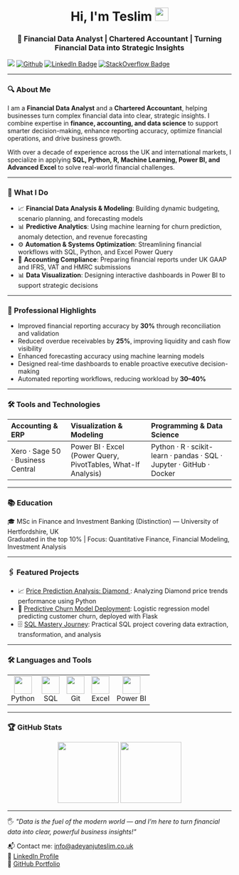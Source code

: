 <h1 align="center">Hi, I'm Teslim <img src="https://media.giphy.com/media/hvRJCLFzcasrR4ia7z/giphy.gif" width="30px"></h1>

<h3 align="center">🧠 Financial Data Analyst | Chartered Accountant | Turning Financial Data into Strategic Insights</h3>

![](https://visitor-badge.laobi.icu/badge?page_id=TeslimAdeyanju.TeslimAdeyanju) [![Github](https://img.shields.io/github/followers/TeslimAdeyanju?label=Follow&style=social)](https://github.com/TeslimAdeyanju) [![LinkedIn Badge](https://img.shields.io/badge/-TeslimAdeyanju-%230177B5?style=flat&logo=linkedin)](https://www.linkedin.com/in/adeyanjuteslimuthman/) [![StackOverflow Badge](https://img.shields.io/badge/-TeslimAdeyanju-%23FE7A16?style=flat&logo=stack-overflow)](https://stackoverflow.com/users/22923896/teslim)

---

### 🔍 About Me

I am a **Financial Data Analyst** and a **Chartered Accountant**, helping businesses turn complex financial data into clear, strategic insights. I combine expertise in **finance, accounting, and data science** to support smarter decision-making, enhance reporting accuracy, optimize financial operations, and drive business growth.

With over a decade of experience across the UK and international markets, I specialize in applying **SQL, Python, R, Machine Learning, Power BI, and Advanced Excel** to solve real-world financial challenges.

---

### 🎯 What I Do

- 📈 **Financial Data Analysis & Modeling**: Building dynamic budgeting, scenario planning, and forecasting models
- 📊 **Predictive Analytics**: Using machine learning for churn prediction, anomaly detection, and revenue forecasting
- ⚙️ **Automation & Systems Optimization**: Streamlining financial workflows with SQL, Python, and Excel Power Query
- 📑 **Accounting Compliance**: Preparing financial reports under UK GAAP and IFRS, VAT and HMRC submissions
- 📊 **Data Visualization**: Designing interactive dashboards in Power BI to support strategic decisions

---

### 🌟 Professional Highlights

- Improved financial reporting accuracy by **30%** through reconciliation and validation
- Reduced overdue receivables by **25%**, improving liquidity and cash flow visibility
- Enhanced forecasting accuracy using machine learning models
- Designed real-time dashboards to enable proactive executive decision-making
- Automated reporting workflows, reducing workload by **30–40%**

---

### 🛠️ Tools and Technologies

| Accounting & ERP | Visualization & Modeling | Programming & Data Science |
| :--------------- | :------------------------ | :------------------------- |
| Xero · Sage 50 · Business Central | Power BI · Excel (Power Query, PivotTables, What-If Analysis) | Python · R · scikit-learn · pandas · SQL · Jupyter · GitHub · Docker |

---

### 📚 Education

🎓 MSc in Finance and Investment Banking (Distinction) — University of Hertfordshire, UK  
Graduated in the top 10% | Focus: Quantitative Finance, Financial Modeling, Investment Analysis

---

### 🖇️ Featured Projects

- 📈 [Price Prediction Analysis: Diamond ](https://github.com/TeslimAdeyanju/4-Portfolio-SDS-CP023-diamond-price-predictor/blob/main/submissions-team/teslim-adeyanju/DIAMOND-PRICE-PREDICTION.ipynb): Analyzing Diamond price trends performance using Python
- 🤖 [Predictive Churn Model Deployment](https://github.com/TeslimAdeyanju/5-Portfolio-Midterm-Sales-Forecasting-with-Logistic-Regression): Logistic regression model predicting customer churn, deployed with Flask
- 🗄️ [SQL Mastery Journey](https://github.com/TeslimAdeyanju/1-Portfolio-MySQL-Journey-Fundamentals-to-Advanced-Mastery): Practical SQL project covering data extraction, transformation, and analysis

---

### 🛠️ Languages and Tools

<div align="center">
  <table>
    <tr>
      <td align="center"><img src="https://cdn.jsdelivr.net/gh/devicons/devicon/icons/python/python-original.svg" width="40px"/><br>Python</td>
      <td align="center"><img src="https://cdn.jsdelivr.net/gh/devicons/devicon/icons/mysql/mysql-original-wordmark.svg" width="40px"/><br>SQL</td>
      <td align="center"><img src="https://cdn.jsdelivr.net/gh/devicons/devicon/icons/git/git-original.svg" width="40px"/><br>Git</td>
      <td align="center"><img src="https://img.icons8.com/color/40/000000/microsoft-excel-2019.png" width="40px"/><br>Excel</td>
      <td align="center"><img src="https://img.icons8.com/color/40/000000/power-bi.png" width="40px"/><br>Power BI</td>
    </tr>
  </table>
</div>

---

### 🏆 GitHub Stats

<p align="center">
  <img height="137.3px" src="https://github-readme-stats.vercel.app/api?username=TeslimAdeyanju&hide_title=true&hide_border=true&show_icons=true&include_all_commits=true&count_private=true&line_height=21&text_color=000&icon_color=000&theme=graywhite" />
  <img height="137.3px" src="https://github-readme-stats.vercel.app/api/top-langs/?username=TeslimAdeyanju&hide=html&hide_title=true&hide_border=true&layout=compact&langs_count=7&exclude_repo=comp426&text_color=000&icon_color=fff&theme=graywhite" />
</p>

---

🖐️ *"Data is the fuel of the modern world — and I’m here to turn financial data into clear, powerful business insights!"*  

📬 Contact me: [info@adeyanjuteslim.co.uk](mailto:info@adeyanjuteslim.co.uk)  
🔗 [LinkedIn Profile](https://www.linkedin.com/in/adeyanjuteslimuthman/)  
💼 [GitHub Portfolio](https://github.com/TeslimAdeyanju)

